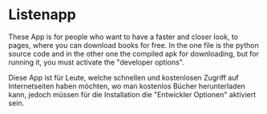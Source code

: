 # Listenapp
These App is for people who want to have a faster and closer look, to pages,  where you can download books for free.
In the one file is the python source code and in the other one the compiled apk for downloading, but for running it, 
you must activate the "developer options".

Diese App ist für Leute, welche schnellen und kostenlosen Zugriff auf Internetseiten haben möchten, wo man kostenlos Bücher herunterladen
kann, jedoch müssen für die Installation die "Entwickler Optionen" aktiviert sein.
